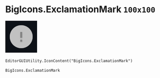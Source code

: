 # BigIcons.ExclamationMark `100x100`
<img src="/img/BigIcons.ExclamationMark.png" width=100 height=100>

``` CSharp
EditorGUIUtility.IconContent("BigIcons.ExclamationMark")
```
```
BigIcons.ExclamationMark
```
